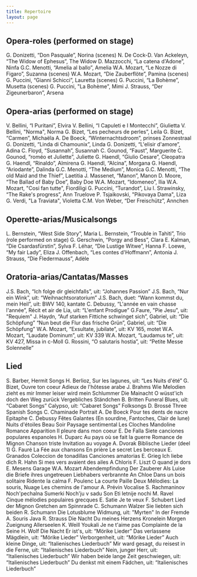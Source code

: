 ```yaml
---
title: Repertoire
layout: page 
---
```


## Opera-roles (performed on stage)

G. Donizetti, “Don Pasquale”, Norina (scenes)
N. De Cock-D. Van Ackeleyn, “The Widow of Ephesus”, The Widow
D. Mazzocchi, “La catena d'Adone”, Ninfa
G.C. Menotti, “Amelia al ballo”, Amelia
W.A. Mozart, “Le Nozze di Figaro”, Suzanna (scenes)
W.A. Mozart, “Die Zauberflöte”, Pamina (scenes)
G. Puccini, “Gianni Schicci”, Lauretta (scenes)
G. Puccini, “La Bohème”, Musetta (scenes)
G. Puccini, "La Bohème", Mimi
J. Strauss, “Der Zigeunerbaron”, Arsena

## Opera-arias (performed on stage)

V. Bellini, “I Puritani”, Elvira 
V. Bellini, “I Capuleti e I Montecchi”, Giulietta 
V. Bellini, "Norma", Norma
G. Bizet, “Les pecheurs de perles”, Leila 
G. Bizet, “Carmen”, Michaëla 
A. De Boeck, “Winternachtsdroom”, prinses Zonnestraal 
G. Donizetti, “Linda di Chamounix”, Linda 
G. Donizetti, “L'elisir d'amore”, Adina 
C. Floyd, “Susannah”, Susannah 
C. Gounod, “Faust”, Marguerite 
C. Gounod, “roméo et Juliette”, Juliette 
G. Haendl, “Giulio Cesare”, Cleopatra 
G. Haendl, “Rinaldo”, Almirena 
G. Haendl, “Alcina”, Morgana 
G. Haendl, “Ariodante”, Dalinda 
G.C. Menotti, “The Medium”, Monica 
G.C. Menotti, “The old Maid and the Thief”, Laetitia 
J. Massenet, “Manon”, Manon 
D. Moore, “The Ballad of Baby Doe”, Baby Doe
W.A. Mozart, “Idomeneo”, Ilia 
W.A. Mozart, "Cosi fan tutte", Fiordiligi 
G. Puccini, “Turandot”, Liu 
I. Strawinsky, “The Rake's progress”, Ann Truelove 
P. Tsjaikovski, "Pikovaya Dama", Liza 
G. Verdi, "La Traviata", Violetta 
C.M. Von Weber, “Der Freischütz”, Annchen 

## Operette-arias/Musicalsongs

L. Bernstein, “West Side Story”, Maria 
L. Bernstein, “Trouble in Tahiti”, Trio (role performed on stage)
G. Gerschwin, “Porgy and Bess”, Clara 
E. Kalman, “Die Csardasfürstin”, Sylva 
F. Léhar, “Die Lustige Witwe”, Hanna 
F. Loewe, “My fair Lady”, Eliza 
J. Offenbach, “Les contes d'Hoffmann”, Antonia 
J. Strauss, “Die Fledermauss”, Adèle 

## Oratoria-arias/Cantatas/Masses

J.S. Bach, “Ich folge dir gleichfalls”, uit: “Johannes Passion”
J.S. Bach, “Nur ein Wink”, uit: “Weihnachtsoratorium”
J.S. Bach, duet: “Wann kommst du, mein Heil”, uit: BWV 140, kantate
C. Debussy, “L'année en vain chasse l'année”, Récit et air de Lia, uit: “L'enfant Prodigue”
G.Faure, "Pie Jesu", uit: "Requiem"
J. Haydn, “Auf starken Fittiche schwinget sich”, Gabriel, uit: “Die Schöpfung”
“Nun beut die Flur das frische Grün”, Gabriel, uit: “Die Schöpfung”
W.A. Mozart, “Exsultate, jubilate”, uit: KV 165, motet
W.A. Mozart, “Laudate Dominum”, uit: KV 339
W.A. Mozart, “Laudamus te”, uit: KV 427, Missa in c-Moll
G. Rossini, “O salutaris hostia”, uit: “Petite Messe Solennelle”

## Lied

S. Barber, Hermit Songs
H. Berlioz, Sur les lagunes, uit: “Les Nuits d'été”
G. Bizet, Ouvre ton coeur
Adieux de l'hôtesse arabe
J. Brahms
Wie Melodien zieht es mir
Immer leiser wird mein Schlummer
Die Mainacht
O wüsst'ich doch den Weg zurück
Vergebliches Ständchen
B. Britten
Funeral Blues, uit: “Cabaret Songs”
Calypso, uit: “Cabaret Songs”
Folksongs
D. Brossé
Three Spanish Songs
C. Chaminade
Portrait
A. De Boeck
Pour tes dents de nacre
Epitaphe
C. Debussy
Fêtes Galantes (En sourdine, Fantoches, Clair de lune)
Nuits d'étoiles
Beau Soir
Paysage sentimental
Les Cloches
Mandoline
Romance
Apparition
Il pleure dans mon coeur
E. De Falla
Siete canciones populares espanoles
H. Duparc
Au pays où se fait la guerre
Romance de Mignon
Chanson triste
Invitation au voyage
A. Dvorak
Biblische Lieder (deel 1)
G. Fauré
La Fée aux chansons
En prière
Le secret
Les berceaux
E. Granados
Coleccion de tonadillas
Canciones amatorias
E. Grieg
Ich liebe dich
R. Hahn
Si mes vers avaient des ailes
A Chloris
F. Liszt
O quand je dors
E. Mesens
Garage
W.A. Mozart
Abendempfindung
Der Zauberer
Als Luise die Briefe ihres ungetreuen Liebhabers verbrannte
An Chloe
Dans un bois solitaire
Ridente la calma
F. Poulenc
La courte Paille
Deux Mélodies: La souris, Nuage
Les chemins de l'amour
A. Prévin
Vocalise
S. Rachmaninov
Noch'pechalna
Sumerki
Noch'ju v sadu
Son
Eti letnije nochi
M. Ravel
Cinque mélodies populaires grecques
E. Satie
Je te veux
F. Schubert
Lied der Mignon
Gretchen am Spinnrade
C. Schumann
Walzer
Sie liebten sich beiden
R. Schumann
Die Lotusblume
Widmung, uit: "Myrten"
In der Fremde
A. Souris
Java
R. Strauss
Die Nacht
Du meines Herzens Kronelein
Morgen
Zueignung
Allerseelen
K. Weill
Youkali
Je ne t'aime pas
Complainte de la Seine
H. Wolf
Die Nacht
Er ist's, uit: “Mörike Lieder”
Das verlassene Mägdlein, uit: “Mörike Lieder”
Verborgenheit, uit: “Mörike Lieder”
Auch kleine Dinge, uit: “Italienisches Liederbuch”
Mir ward gesagt, du reisest in die Ferne, uit: “Italienisches Liederbuch”
Nein, junger Herr, uit: “Italienisches Liederbuch”
Wir haben beide lange Zeit geschwiegen, uit: “Italienisches Liederbuch”
Du denkst mit einem Fädchen, uit: “Italienisches Liederbuch”
